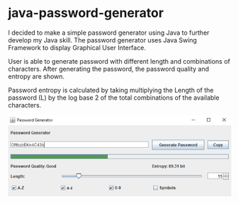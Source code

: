 # java-password-generator

I decided to make a simple password generator using Java to further develop my Java skill. 
The password generator uses Java Swing Framework to display Graphical User Interface. 

User is able to generate password with different length and combinations of characters. 
After generating the password, the password quality and entropy are shown.

Password entropy is calculated by taking multiplying the Length of the password (L) by the log base 2 of the total 
combinations of the available characters.

![img.png](img.png)